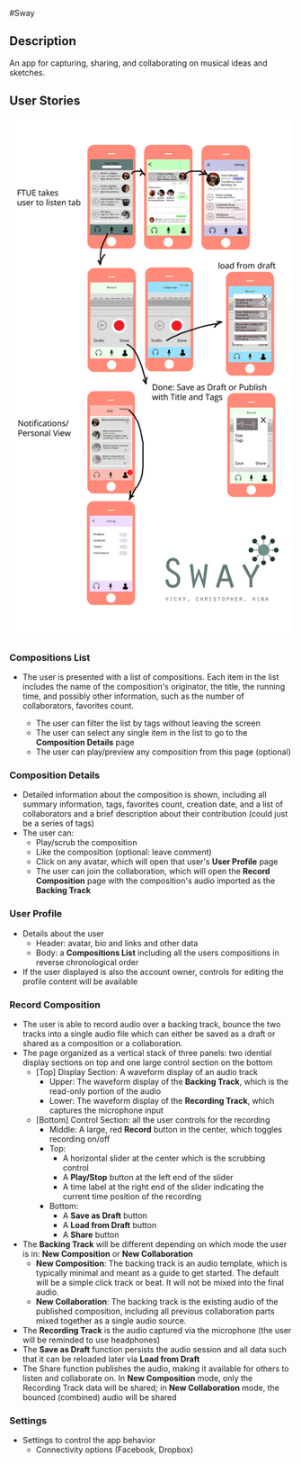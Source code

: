 #Sway

## Description
An app for capturing, sharing, and collaborating on musical ideas and sketches.

## User Stories

![User Flow](https://github.com/teamVCH/sway/blob/master/wireframes/userflow.png)

### Compositions List
* The user is presented with a list of compositions. Each item in the list includes the name of the composition's originator, the title, the running time, and possibly other information, such as the number of collaborators, favorites count. 
	
	* The user can filter the list by tags without leaving the screen
	* The user can select any single item in the list to go to the **Composition Details** page
	* The user can play/preview any composition from this page (optional)

### Composition Details
* Detailed information about the composition is shown, including all summary information, tags, favorites count, creation date, and a list of collaborators and a brief description about their contribution (could just be a series of tags)
* The user can:
	* Play/scrub the composition
	* Like the composition (optional: leave comment)
	* Click on any avatar, which will open that user's **User Profile** page
	* The user can join the collaboration, which will open the **Record Composition** page with the composition's audio imported as the **Backing Track**

### User Profile
* Details about the user
	* Header: avatar, bio and links and other data 
	* Body: a **Compositions List** including all the users compositions in reverse chronological order 
* If the user displayed is also the account owner, controls for editing the profile content will be available

### Record Composition
* The user is able to record audio over a backing track, bounce the two tracks into a single audio file which can either be saved as a draft or shared as a composition or a collaboration.
* The page organized as a vertical stack of three panels: two idential display sections on top and one large control section on the bottom
	* [Top] Display Section: A waveform display of an audio track
		* Upper: The waveform display of the **Backing Track**, which is the read-only portion of the audio
		* Lower: The waveform display of the **Recording Track**, which captures the microphone input
	* [Bottom] Control Section: all the user controls for the recording
		* Middle: A large, red **Record** button in the center, which toggles recording on/off
		* Top:
			* A horizontal slider at the center which is the scrubbing control
			* A **Play/Stop** button at the left end of the slider
			* A time label at the right end of the slider indicating the current time position of the recording
		* Bottom:
			* A **Save as Draft** button
			* A **Load from Draft** button
			* A **Share** button
* The **Backing Track** will be different depending on which mode the user is in: **New Composition** or **New Collaboration**
	* **New Composition**: The backing track is an audio template, which is typically minimal and meant as a guide to get started. The default will be a simple click track or beat. It will not be mixed into the final audio.
	* **New Collaboration**: The backing track is the existing audio of the published composition, including all previous collaboration parts mixed together as a single audio source.
* The **Recording Track** is the audio captured via the microphone (the user will be reminded to use headphones)
* The **Save as Draft** function persists the audio session and all data such that it can be reloaded later via **Load from Draft**
* The Share function publishes the audio, making it available for others to listen and collaborate on. In **New Composition** mode, only the Recording Track data will be shared; in **New Collaboration** mode, the bounced (combined) audio will be shared

### Settings
* Settings to control the app behavior
	* Connectivity options (Facebook, Dropbox)


